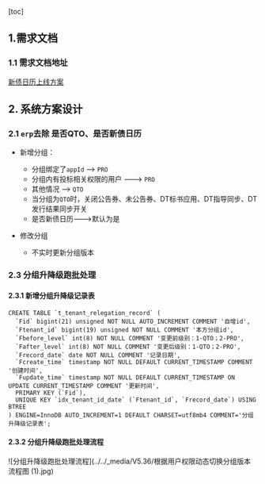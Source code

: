 [toc]



## 1.需求文档

### 1.1 需求文档地址

[新债日历上线方案](https://www.tapd.cn/62488930/prong/stories/view/1162488930001014130?url_cache_key=from_url_iteration_list_0409fca0abfbf79af454a7800e90ae7c&action_entry_type=stories)

## 2. 系统方案设计

### 2.1 `erp`去除 是否QTO、是否新债日历

- 新增分组：
  - 分组绑定了`appId` --> `PRO`
  - 分组内有投标相关权限的用户 ---> `PRO`
  - 其他情况 --> `QTO`
  - 当分组为`QTO`时，关闭公告券、未公告券、DT标书应用、DT指导同步、DT发行结果同步开关
  - 是否新债日历--->默认为是


- 修改分组
  - 不实时更新分组版本



### 2.3 分组升降级跑批处理

#### 2.3.1 新增分组升降级记录表

```mysql
CREATE TABLE `t_tenant_relegation_record` (
  `Fid` bigint(21) unsigned NOT NULL AUTO_INCREMENT COMMENT '自增id',
  `Ftenant_id` bigint(19) unsigned NOT NULL COMMENT '本方分组id',
  `Fbefore_level` int(8) NOT NULL COMMENT '变更前级别：1-QTO；2-PRO',
  `Fafter_level` int(8) NOT NULL COMMENT '变更后级别：1-QTO；2-PRO',
  `Frecord_date` date NOT NULL COMMENT '记录日期',
  `Fcreate_time` timestamp NOT NULL DEFAULT CURRENT_TIMESTAMP COMMENT '创建时间',
  `Fupdate_time` timestamp NOT NULL DEFAULT CURRENT_TIMESTAMP ON UPDATE CURRENT_TIMESTAMP COMMENT '更新时间',
  PRIMARY KEY (`Fid`),
  UNIQUE KEY `idx_tenant_id_date` (`Ftenant_id`, `Frecord_date`) USING BTREE
) ENGINE=InnoDB AUTO_INCREMENT=1 DEFAULT CHARSET=utf8mb4 COMMENT='分组升降级记录表';
```

#### 2.3.2 分组升降级跑批处理流程

![分组升降级跑批处理流程](../../_media/V5.36/根据用户权限动态切换分组版本流程图 (1).jpg)